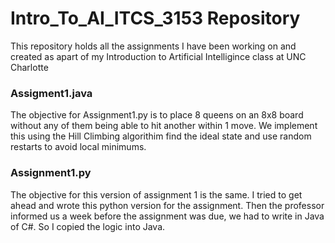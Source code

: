 # Intro_To_AI_ITCS_3153 Repository

This repository holds all the assignments I have been working on and created as apart of my Introduction to Artificial Intelligince class at UNC Charlotte



### Assigment1.java
The objective for Assignment1.py is to place 8 queens on an 8x8 board without any of them being able to hit another within 1 move. We implement this using the Hill Climbing algorithim find the ideal state and use random restarts to avoid local minimums.


### Assignment1.py
The objective for this version of assignment 1 is the same. I tried to get ahead and wrote this python version for the assignment. Then the professor informed us a week before the assignment was due, we had to write in Java of C#. So I copied the logic into Java.


